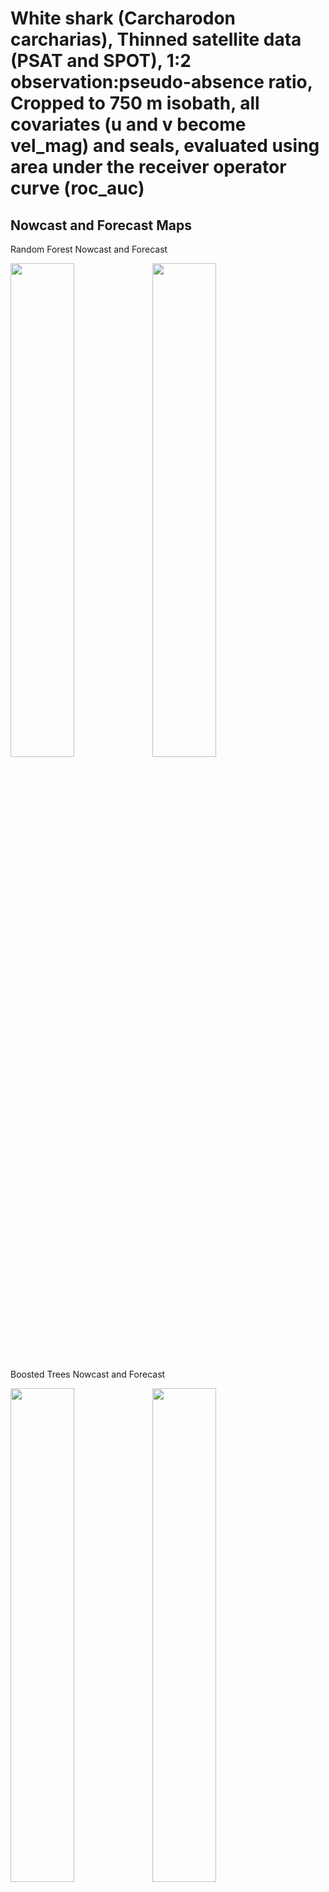 White shark (Carcharodon carcharias), Thinned satellite data (PSAT and
SPOT), 1:2 observation:pseudo-absence ratio, Cropped to 750 m isobath,
all covariates (u and v become vel_mag) and seals, evaluated using area
under the receiver operator curve (roc_auc)
================

## Nowcast and Forecast Maps

Random Forest Nowcast and Forecast

<img src="../tidy_reports/versions/c21/100510/c21.100510.01_12_rf_compiled_casts.png" width="45%" /><img src="../tidy_reports/versions/c21/100514/c21.100514.01_12_rf_compiled_casts.png" width="45%" />

Boosted Trees Nowcast and Forecast

<img src="../tidy_reports/versions/c21/100510/c21.100510.01_12_bt_compiled_casts.png" width="45%" /><img src="../tidy_reports/versions/c21/100514/c21.100514.01_12_bt_compiled_casts.png" width="45%" />

Maxnet Trees Nowcast and Forecast

<img src="../tidy_reports/versions/c21/100510/c21.100510.01_12_maxent_compiled_casts.png" width="45%" /><img src="../tidy_reports/versions/c21/100514/c21.100514.01_12_maxent_compiled_casts.png" width="45%" />

GAM Nowcast and Forecast

<img src="../tidy_reports/versions/c21/100510/c21.100510.01_12_gam_compiled_casts.png" width="45%" /><img src="../tidy_reports/versions/c21/100514/c21.100514.01_12_gam_compiled_casts.png" width="45%" />

GLM Nowcast and Forecast

<img src="../tidy_reports/versions/c21/100510/c21.100510.01_12_glm_compiled_casts.png" width="45%" /><img src="../tidy_reports/versions/c21/100514/c21.100514.01_12_glm_compiled_casts.png" width="45%" />

## Metrics

| model_type |   roc_auc |
|:-----------|----------:|
| rf         | 0.9943878 |
| bt         | 0.9091096 |
| maxnet     | 0.7335665 |
| gam        | 0.7892693 |
| glm        | 0.7276086 |

Metrics by model type

## Variable Importance

![](/mnt/ecocast/projects/koliveira/subprojects/carcharodon/workflows/tidy_md/versions/m21/10051/m21.10051_tidy_compiled_files/figure-gfm/variable%20importance-1.png)<!-- -->

